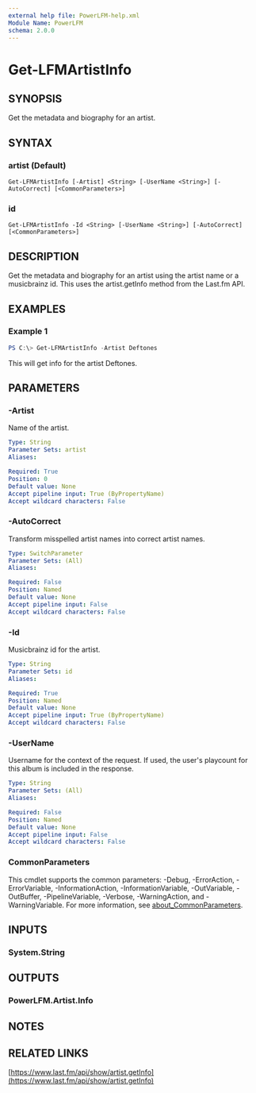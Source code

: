 ```yaml
---
external help file: PowerLFM-help.xml
Module Name: PowerLFM
schema: 2.0.0
---
```


# Get-LFMArtistInfo

## SYNOPSIS
Get the metadata and biography for an artist.

## SYNTAX

### artist (Default)
```
Get-LFMArtistInfo [-Artist] <String> [-UserName <String>] [-AutoCorrect] [<CommonParameters>]
```

### id
```
Get-LFMArtistInfo -Id <String> [-UserName <String>] [-AutoCorrect] [<CommonParameters>]
```

## DESCRIPTION
Get the metadata and biography for an artist using the artist name or a musicbrainz id. This uses the artist.getInfo method from the Last.fm API.

## EXAMPLES

### Example 1
```powershell
PS C:\> Get-LFMArtistInfo -Artist Deftones
```

This will get info for the artist Deftones.

## PARAMETERS

### -Artist
Name of the artist.

```yaml
Type: String
Parameter Sets: artist
Aliases:

Required: True
Position: 0
Default value: None
Accept pipeline input: True (ByPropertyName)
Accept wildcard characters: False
```

### -AutoCorrect
Transform misspelled artist names into correct artist names.

```yaml
Type: SwitchParameter
Parameter Sets: (All)
Aliases:

Required: False
Position: Named
Default value: None
Accept pipeline input: False
Accept wildcard characters: False
```

### -Id
Musicbrainz id for the artist.

```yaml
Type: String
Parameter Sets: id
Aliases:

Required: True
Position: Named
Default value: None
Accept pipeline input: True (ByPropertyName)
Accept wildcard characters: False
```

### -UserName
Username for the context of the request. If used, the user's playcount for this album is included in the response.

```yaml
Type: String
Parameter Sets: (All)
Aliases:

Required: False
Position: Named
Default value: None
Accept pipeline input: False
Accept wildcard characters: False
```

### CommonParameters
This cmdlet supports the common parameters: -Debug, -ErrorAction, -ErrorVariable, -InformationAction, -InformationVariable, -OutVariable, -OutBuffer, -PipelineVariable, -Verbose, -WarningAction, and -WarningVariable. For more information, see [about_CommonParameters](http://go.microsoft.com/fwlink/?LinkID=113216).

## INPUTS

### System.String

## OUTPUTS

### PowerLFM.Artist.Info

## NOTES

## RELATED LINKS

[https://www.last.fm/api/show/artist.getInfo](https://www.last.fm/api/show/artist.getInfo)
